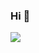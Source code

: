 ### Hi 👋

![](https://github-readme-stats.vercel.app/api?username=w3guy&count_private=true&show_icons=true&theme=omni)
